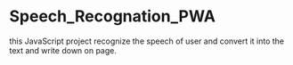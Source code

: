 # Speech_Recognation_PWA
this  JavaScript  project recognize  the speech of user and convert it into the text and write down on page. 
